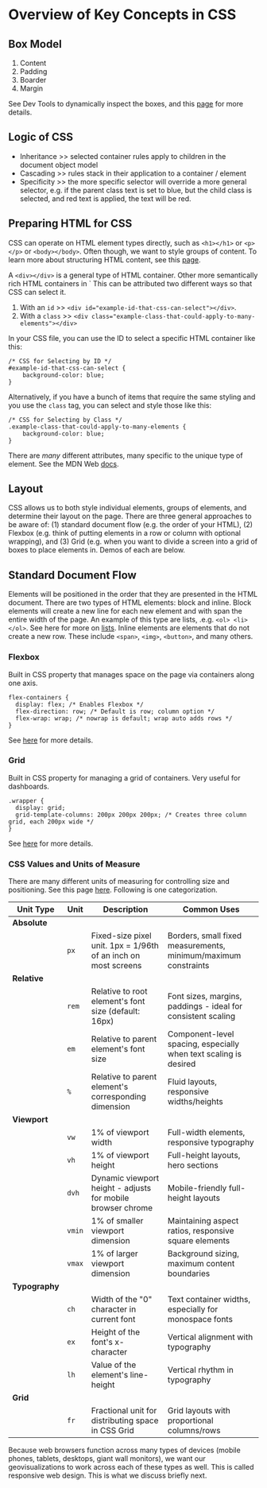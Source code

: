 # Overview of Key Concepts in CSS

## Box Model
1. Content
2. Padding
3. Boarder
4. Margin

See Dev Tools to dynamically inspect the boxes, and this [page](https://developer.mozilla.org/en-US/docs/Web/CSS/CSS_box_model) for more details.

## Logic of CSS
- Inheritance >> selected container rules apply to children in the document object model
- Cascading >> rules stack in their application to a container / element
- Specificity >> the more specific selector will override a more general selector, e.g. if the parent class text is set to blue, but the child class is selected, and red text is applied, the text will be red.

## Preparing HTML for CSS
CSS can operate on HTML element types directly, such as `<h1></h1>` or `<p></p>` or `<body></body>`. Often though, we want to style groups of content. To learn more about structuring HTML content, see this [page](https://developer.mozilla.org/en-US/docs/Learn_web_development/Core/Structuring_content/Structuring_a_page_of_content).

A `<div></div>` is a general type of HTML container. Other more semantically rich HTML containers in `<group></group> This can be attributed two different ways so that CSS can select it.
1. With an `id` >> `<div id="example-id-that-css-can-select"></div>`.
2. With a `class` >> `<div class="example-class-that-could-apply-to-many-elements"></div>`

In your CSS file, you can use the ID to select a specific HTML container like this:

```
/* CSS for Selecting by ID */
#example-id-that-css-can-select {
    background-color: blue;
}
```

Alternatively, if you have a bunch of items that require the same styling and you use the `class` tag, you can select and style those like this:

```
/* CSS for Selecting by Class */
.example-class-that-could-apply-to-many-elements {
    background-color: blue;
}
```

There are *many* different attributes, many specific to the unique type of element. See the MDN Web [docs](https://developer.mozilla.org/en-US/docs/Web/HTML/Attributes).

## Layout
CSS allows us to both style individual elements, groups of elements, and determine their layout on the page. There are three general approaches to be aware of: (1) standard document flow (e.g. the order of your HTML), (2) Flexbox (e.g. think of putting elements in a row or column with optional wrapping), and (3) Grid (e.g. when you want to divide a screen into a grid of boxes to place elements in. Demos of each are below.


## Standard Document Flow
Elements will be positioned in the order that they are presented in the HTML document. There are two types of HTML elements: block and inline. 
Block elements will create a new line for each new element and with span the entire width of the page. An example of this type are lists, .e.g. `<ol> <li> </ol>`. See here for more on [lists](https://developer.mozilla.org/en-US/docs/Web/HTML/Element/ul).
Inline elements are elements that do not create a new row. These include `<span>`, `<img>`, `<button>`, and many others.

### Flexbox
Built in CSS property that manages space on the page via containers along one axis.
  ```
  flex-containers {
    display: flex; /* Enables Flexbox */
    flex-direction: row; /* Default is row; column option */
    flex-wrap: wrap; /* nowrap is default; wrap auto adds rows */
  }
  ```
See [here](https://developer.mozilla.org/en-US/docs/Web/CSS/CSS_flexible_box_layout/Basic_concepts_of_flexbox) for more details.

### Grid
Built in CSS property for managing a grid of containers. Very useful for dashboards.
  ```
  .wrapper {
    display: grid;
    grid-template-columns: 200px 200px 200px; /* Creates three column grid, each 200px wide */
  }
  ```

See [here](https://developer.mozilla.org/en-US/docs/Web/CSS/CSS_grid_layout/Basic_concepts_of_grid_layout) for more details.

### CSS Values and Units of Measure
There are many different units of measuring for controlling size and positioning. See this page [here](https://developer.mozilla.org/en-US/docs/Learn_web_development/Core/Styling_basics/Values_and_units). Following is one categorization.

| Unit Type | Unit | Description | Common Uses |
|-----------|------|-------------|-------------|
| **Absolute** ||||
|| `px` | Fixed-size pixel unit. 1px = 1/96th of an inch on most screens | Borders, small fixed measurements, minimum/maximum constraints |
| **Relative** ||||
|| `rem` | Relative to root element's font size (default: 16px) | Font sizes, margins, paddings - ideal for consistent scaling |
|| `em` | Relative to parent element's font size | Component-level spacing, especially when text scaling is desired |
|| `%` | Relative to parent element's corresponding dimension | Fluid layouts, responsive widths/heights |
| **Viewport** ||||
|| `vw` | 1% of viewport width | Full-width elements, responsive typography |
|| `vh` | 1% of viewport height | Full-height layouts, hero sections |
|| `dvh` | Dynamic viewport height - adjusts for mobile browser chrome | Mobile-friendly full-height layouts |
|| `vmin` | 1% of smaller viewport dimension | Maintaining aspect ratios, responsive square elements |
|| `vmax` | 1% of larger viewport dimension | Background sizing, maximum content boundaries |
| **Typography** ||||
|| `ch` | Width of the "0" character in current font | Text container widths, especially for monospace fonts |
|| `ex` | Height of the font's x-character | Vertical alignment with typography |
|| `lh` | Value of the element's line-height | Vertical rhythm in typography |
| **Grid** ||||
|| `fr` | Fractional unit for distributing space in CSS Grid | Grid layouts with proportional columns/rows |


Because web browsers function across many types of devices (mobile phones, tablets, desktops, giant wall monitors), we want our geovisualizations to work across each of these types as well. This is called responsive web design. This is what we discuss briefly next.

